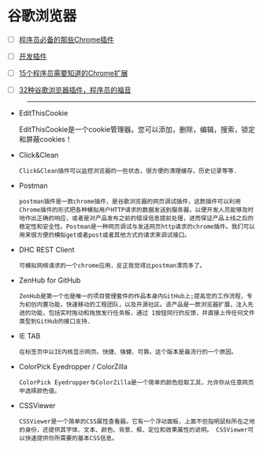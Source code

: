 # 谷歌浏览器

- [ ]  [程序员必备的那些Chrome插件](http://blog.csdn.net/jys1115/article/details/51371687)

- [ ] [开发插件](http://www.cnplugins.com/zhuanti/introduce-five-web-former-plugin.html)
- [ ] [15个程序员需要知道的Chrome扩展](http://www.codeceo.com/article/15-chrome-extension.html)
- [ ] [32种谷歌浏览器插件，程序员的福音](http://www.lai18.com/content/436590.html)

> ---


- EditThisCookie

    EditThisCookie是一个cookie管理器。您可以添加，删除，编辑，搜索，锁定和屏蔽cookies！
    
- Click&Clean
    ```
    Click&Clean插件可以监控浏览器的一些状态，很方便的清理缓存，历史记录等等.

- Postman
    ```
    postman插件是一款chrome插件，是谷歌浏览器的网页调试插件，这款插件可以利用Chrome插件的形式把各种模拟用户HTTP请求的数据发送到服务器，以便开发人员能够及时地作出正确的响应，或者是对产品发布之前的错误信息提前处理，进而保证产品上线之后的稳定性和安全性。Postman是一种网页调试与发送网页http请求的chrome插件。我们可以用来很方便的模拟get或者post或者其他方式的请求来调试接口。

- DHC REST Client
    ```
    可模拟网络请求的一个chrome应用，反正我觉得比postman漂亮多了。

- ZenHub for GitHub
    ```
    ZenHub是第一个也是唯一的项目管理套件的作品本身内GitHub上;提高您的工作流程，专为初创内置功能，快速移动的工程团队，以及开源社区。该产品是一款浏览器扩展，注入先进的功能，包括实时拖动和拖放发行任务板，通过 1按钮同行的反馈，并直接上传任何文件类型到GitHub的接口支持.

- IE TAB 
    ```
    在标签页中以IE内核显示网页。快捷、强健、可靠。这个版本是最流行的一个原因。

- ColorPick Eyedropper / ColorZilla
    ```
    ColorPick Eyedropper与ColorZilla是一个简单的颜色拾取工具，允许你从任意网页中选择颜色值。

- CSSViewer
    ```
    CSSViewer是一个简单的CSS属性查看器。它有一个浮动面板，上面不但指明鼠标所在之地的身份，还提供其字体、文本、颜色、背景、框、定位和效果属性的说明。 CSSViewer可以快速提供你所需要的基本CSS信息。
